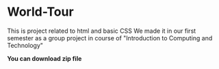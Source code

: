 # World-Tour
This is project related to html and basic CSS We made it in our first semester as a group project in course of "Introduction to Computing and Technology"

**You can download zip file**
